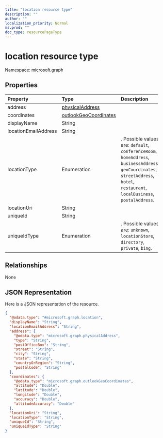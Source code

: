 ```yaml
---
title: "location resource type"
description: ""
author: ""
localization_priority: Normal
ms.prod: ""
doc_type: resourcePageType
---
```


# location resource type


Namespace: microsoft.graph



## Properties
|Property|Type|Description|
|:---|:---|:---|
|address|[physicalAddress](../resources/physicaladdress.md)||
|coordinates|[outlookGeoCoordinates](../resources/outlookgeocoordinates.md)||
|displayName|String||
|locationEmailAddress|String||
|locationType|Enumeration|. Possible values are: `default`, `conferenceRoom`, `homeAddress`, `businessAddress`, `geoCoordinates`, `streetAddress`, `hotel`, `restaurant`, `localBusiness`, `postalAddress`.|
|locationUri|String||
|uniqueId|String||
|uniqueIdType|Enumeration|. Possible values are: `unknown`, `locationStore`, `directory`, `private`, `bing`.|

## Relationships
None

## JSON Representation
Here is a JSON representation of the resource.
<!-- {
  "blockType": "resource",
  "@odata.type": "microsoft.graph.location"
}
-->
``` json
{
  "@odata.type": "#microsoft.graph.location",
  "displayName": "String",
  "locationEmailAddress": "String",
  "address": {
    "@odata.type": "microsoft.graph.physicalAddress",
    "type": "String",
    "postOfficeBox": "String",
    "street": "String",
    "city": "String",
    "state": "String",
    "countryOrRegion": "String",
    "postalCode": "String"
  },
  "coordinates": {
    "@odata.type": "microsoft.graph.outlookGeoCoordinates",
    "altitude": "Double",
    "latitude": "Double",
    "longitude": "Double",
    "accuracy": "Double",
    "altitudeAccuracy": "Double"
  },
  "locationUri": "String",
  "locationType": "String",
  "uniqueId": "String",
  "uniqueIdType": "String"
}
```

